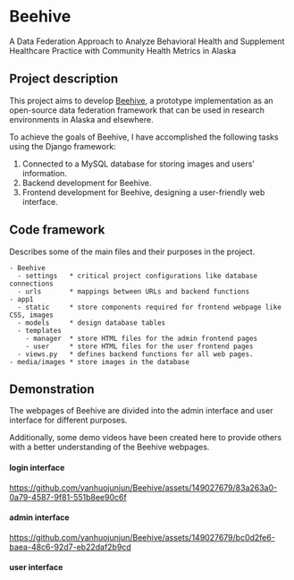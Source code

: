 # Beehive

A Data Federation Approach to Analyze Behavioral Health and Supplement Healthcare Practice with Community Health Metrics in Alaska

## Project description

This project aims to develop [Beehive](https://github.com/KathiraveluLab/Beehive/), a prototype implementation as an open-source data federation framework that can be used in research environments in Alaska and elsewhere.

To achieve the goals of Beehive, I have accomplished the following tasks using the Django framework:

1. Connected to a MySQL database for storing images and users' information.
2. Backend development for Beehive.
3. Frontend development for Beehive, designing a user-friendly web interface.

## Code framework

Describes some of the main files and their purposes in the project.

```
- Beehive
  - settings   * critical project configurations like database connections
  - urls       * mappings between URLs and backend functions
- app1
  - static     * store components required for frontend webpage like CSS, images
  - models     * design database tables
  - templates  
    - manager  * store HTML files for the admin frontend pages
    - user     * store HTML files for the user frontend pages
  - views.py   * defines backend functions for all web pages.
- media/images * store images in the database
```

## Demonstration
The webpages of Beehive are divided into the admin interface and user interface for different purposes.

Additionally, some demo videos have been created here to provide others with a better understanding of the Beehive webpages.

#### login interface



https://github.com/yanhuojunjun/Beehive/assets/149027679/83a263a0-0a79-4587-9f81-551b8ee90c6f



#### admin interface



https://github.com/yanhuojunjun/Beehive/assets/149027679/bc0d2fe6-baea-48c6-92d7-eb22daf2b9cd




#### user interface

